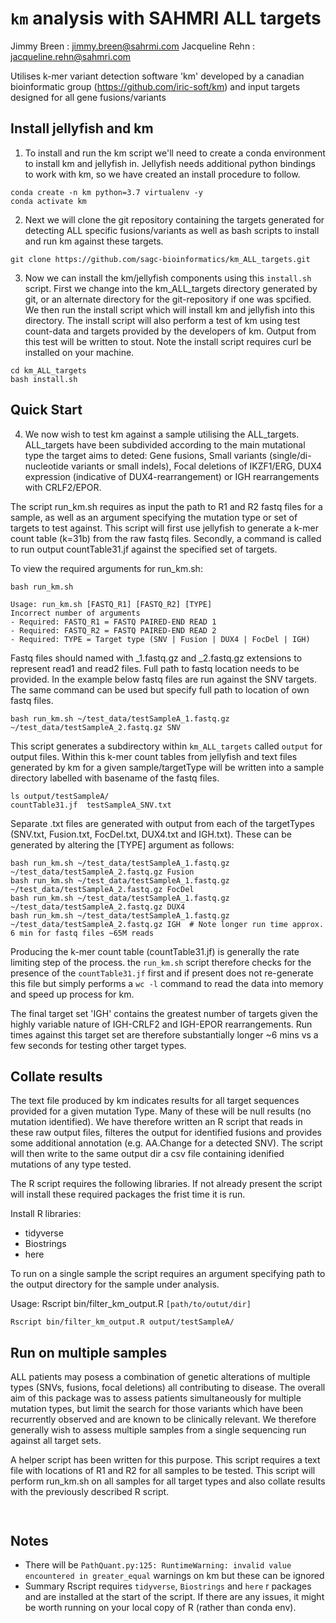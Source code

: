 
# `km` analysis with SAHMRI ALL targets

Jimmy Breen : jimmy.breen@sahrmi.com
Jacqueline Rehn : jacqueline.rehn@sahmri.com

Utilises k-mer variant detection software 'km' developed by a canadian bioinformatic group (https://github.com/iric-soft/km) and input targets designed for all gene fusions/variants

## Install jellyfish and km

1. To install and run the km script we'll need to create a conda environment to install km and jellyfish in. Jellyfish needs additional python bindings to work with km, so we have created an install procedure to follow.

```
conda create -n km python=3.7 virtualenv -y
conda activate km
```

2. Next we will clone the git repository containing the targets generated for detecting ALL specific fusions/variants as well as bash scripts to install and run km against these targets. 
```
git clone https://github.com/sagc-bioinformatics/km_ALL_targets.git
```

3. Now we can install the km/jellyfish components using this `install.sh` script. First we change into the km_ALL_targets directory generated by git, or an alternate directory for the git-repository if one was spcified. We then run the install script which will install km and jellyfish into this directory. The install script will also perform a test of km using test count-data and targets provided by the developers of km. Output from this test will be written to stout. Note the install script requires curl be installed on your machine. 

```
cd km_ALL_targets
bash install.sh
```

## Quick Start

4. We now wish to test km against a sample utilising the ALL_targets. ALL_targets have been subdivided according to the main mutational type the target aims to deted: Gene fusions, Small variants (single/di-nucleotide variants or small indels), Focal deletions of IKZF1/ERG, DUX4 expression (indicative of DUX4-rearrangement) or IGH rearrangements with CRLF2/EPOR.

The script run_km.sh requires as input the path to R1 and R2 fastq files for a sample, as well as an argument specifying the mutation type or set of targets to test against. This script will first use jellyfish to generate a k-mer count table (k=31b) from the raw fastq files. Secondly, a command is called to run output countTable31.jf against the specified set of targets.

To view the required arguments for run_km.sh:

```
bash run_km.sh

Usage: run_km.sh [FASTQ_R1] [FASTQ_R2] [TYPE]
Incorrect number of arguments
- Required: FASTQ_R1 = FASTQ PAIRED-END READ 1
- Required: FASTQ_R2 = FASTQ PAIRED-END READ 2
- Required: TYPE = Target type (SNV | Fusion | DUX4 | FocDel | IGH)
```

Fastq files should named with \_1.fastq.gz and \_2.fastq.gz extensions to represent read1 and read2 files. Full path to fastq location needs to be provided. In the example below fastq files are run against the SNV targets. The same command can be used but specify full path to location of own fastq files.

```
bash run_km.sh ~/test_data/testSampleA_1.fastq.gz ~/test_data/testSampleA_2.fastq.gz SNV
```

This script generates a subdirectory within `km_ALL_targets` called `output` for output files. Within this k-mer count tables from jellyfish and text files generated by km for a given sample/targetType will be written into a sample directory labelled with basename of the fastq files.

```
ls output/testSampleA/
countTable31.jf  testSampleA_SNV.txt
```
Separate .txt files are generated with output from each of the targetTypes (SNV.txt, Fusion.txt, FocDel.txt, DUX4.txt and IGH.txt). These can be generated by altering the \[TYPE] argument as follows:

```
bash run_km.sh ~/test_data/testSampleA_1.fastq.gz ~/test_data/testSampleA_2.fastq.gz Fusion
bash run_km.sh ~/test_data/testSampleA_1.fastq.gz ~/test_data/testSampleA_2.fastq.gz FocDel
bash run_km.sh ~/test_data/testSampleA_1.fastq.gz ~/test_data/testSampleA_2.fastq.gz DUX4
bash run_km.sh ~/test_data/testSampleA_1.fastq.gz ~/test_data/testSampleA_2.fastq.gz IGH  # Note longer run time approx. 6 min for fastq files ~65M reads
```
Producing the k-mer count table (countTable31.jf) is generally the rate limiting step of the process. the `run_km.sh` script therefore checks for the presence of the `countTable31.jf` first and if present does not re-generate this file but simply performs a `wc -l` command to read the data into memory and speed up process for km.

The final target set 'IGH' contains the greatest number of targets given the highly variable nature of IGH-CRLF2 and IGH-EPOR rearrangements. Run times against this target set are therefore substantially longer ~6 mins vs a few seconds for testing other target types.

## Collate results

The text file produced by km indicates results for all target sequences provided for a given mutation Type. Many of these will be null results (no mutation identified). We have therefore written an R script that reads in these raw output files, filteres the output for identified fusions and provides some additional annotation (e.g. AA.Change for a detected SNV). The script will then write to the same output dir a csv file containing idenified mutations of any type tested.

The R script requires the following libraries. If not already present the script will install these required packages the frist time it is run.

Install R libraries:
- tidyverse
- Biostrings
- here

To run on a single sample the script requires an argument specifying path to the output directory for the sample under analysis.

Usage: Rscript bin/filter_km_output.R `[path/to/outut/dir]`

```
Rscript bin/filter_km_output.R output/testSampleA/
```

## Run on multiple samples

ALL patients may posess a combination of genetic alterations of multiple types (SNVs, fusions, focal deletions) all contributing to disease. The overall aim of this package was to assess patients simultaneously for multiple mutation types, but limit the search for those variants which have been recurrently observed and are known to be clinically relevant. We therefore generally wish to assess multiple samples from a single sequencing run against all target sets. 

A helper script has been written for this purpose. This script requires a text file with locations of R1 and R2 for all samples to be tested. This script will perform run_km.sh on all samples for all target types and also collate results with the previously described R script. 

```


```


## Notes

- There will be `PathQuant.py:125: RuntimeWarning: invalid value encountered in greater_equal` warnings on km but these can be ignored
- Summary Rscript requires `tidyverse`, `Biostrings` and `here` r packages and are installed at the start of the script. If there are any issues, it might be worth running on your local copy of R (rather than conda env).
